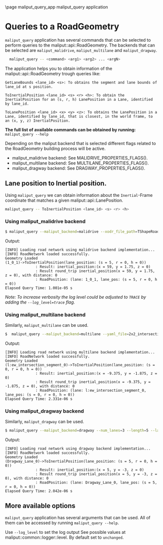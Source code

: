 \page maliput_query_app maliput_query application

# Queries to a RoadGeometry

`maliput_query` application has several commands that can be selected to perform queries to the maliput::api::RoadGeometry. The backends that can be selected are `maliput_malidrive`, `maliput_multilane` and `maliput_dragway`.

```bash
  maliput_query -- <command> <arg1> <arg2> ... <argN>
```

The application helps you to obtain information of the maliput::api::RoadGeometry trough queries like:
```
GetLaneBounds <lane_id> <s>: To obtains the segment and lane bounds of lane_id at s position.

ToInertialPosition <lane_id> <s> <r> <h>: To obtain the InertialPosition for an (s, r, h) LanePosition in a Lane, identified by lane_id.

ToLanePosition <lane_id> <x> <y> <z>: To obtains the LanePosition in a Lane, identified by lane_id, that is closest, in the world frame, to an (x, y, z) InertialPosition.
```

**The full list of available commands can be obtained by running:** `maliput_query --help`

Depending on the maliput backend that is selected different flags related to the RoadGeometry building process will be active.
 - maliput_malidrive backend: See MALIDRIVE_PROPERTIES_FLAGS().
 - maliput_multilane backend: See MULTILANE_PROPERTIES_FLAGS().
 - maliput_dragway backend: See DRAGWAY_PROPERTIES_FLAGS().


## Lane position to Inertial position.
Using `maliput_query` we can obtain information about the `Inertial`-Frame coordinate that matches a given maliput::api::LanePosition.

```bash
maliput_query -- ToInertialPosition <lane_id> <s> <r> <h>
```

### Using maliput_malidrive backend

```bash
$ maliput_query --maliput_backend=malidrive --xodr_file_path=TShapeRoad.xodr --linear_tolerance=0.05 -- ToInertialPosition 1_0_1 5 0 0
```

Output:
```
[INFO] Loading road network using malidrive backend implementation...
[INFO] RoadNetwork loaded successfully.
Geometry Loaded
(1_0_1)->ToInertialPosition(lane_position: (s = 5, r = 0, h = 0))
              : Result: inertial_position:(x = 59, y = 1.75, z = 0)
              : Result round_trip inertial_position(x = 59, y = 1.75, z = 0), with distance: 0
              : RoadPosition: (lane: 1_0_1, lane_pos: (s = 5, r = 0, h = 0))
Elapsed Query Time: 1.001e-05 s

```

_Note: To increase verbosity the log level could be adjusted to `TRACE` by adding the `--log_level=trace` flag._

### Using maliput_multilane backend

Similarly, `maliput_multilane` can be used.

```bash
$  maliput_query --maliput_backend=multilane --yaml_file=2x2_intersection.yaml -- ToInertialPosition l:ew_intersection_segment_0 0 0 0
```

Output:
```
[INFO] Loading road network using multilane backend implementation...
[INFO] RoadNetwork loaded successfully.
Geometry Loaded
(l:ew_intersection_segment_0)->ToInertialPosition(lane_position: (s = 0, r = 0, h = 0))
              : Result: inertial_position:(x = -9.375, y = -1.875, z = 0)
              : Result round_trip inertial_position(x = -9.375, y = -1.875, z = 0), with distance: 0
              : RoadPosition: (lane: l:ew_intersection_segment_0, lane_pos: (s = 0, r = 0, h = 0))
Elapsed Query Time: 2.331e-06 s

```

### Using maliput_dragway backend

Similarly, `maliput_dragway` can be used.

```bash
$ maliput_query --maliput_backend=dragway --num_lanes=3 --length=5 --lane_width=3 --shoulder_width=0.5 --maximum_height=4 -- ToInertialPosition Dragway_Lane_0 5 0 0
```

Output:
```
[INFO] Loading road network using dragway backend implementation...
[INFO] RoadNetwork loaded successfully.
Geometry Loaded
(Dragway_Lane_0)->ToInertialPosition(lane_position: (s = 5, r = 0, h = 0))
              : Result: inertial_position:(x = 5, y = -3, z = 0)
              : Result round_trip inertial_position(x = 5, y = -3, z = 0), with distance: 0
              : RoadPosition: (lane: Dragway_Lane_0, lane_pos: (s = 5, r = 0, h = 0))
Elapsed Query Time: 2.042e-06 s

```

## More available options

`maliput_query` application has several arguments that can be used. All of them can be accessed by running `maliput_query --help`.

Use `--log_level` to set the log output See possible values at maliput::common::logger::level. By default set to `unchanged`.

